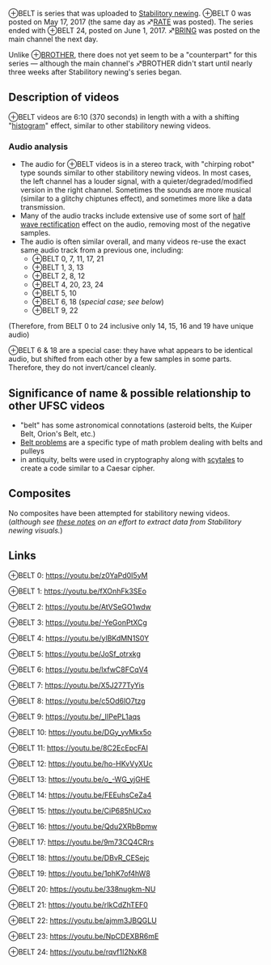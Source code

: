 ⊕BELT is series that was uploaded to [Stabilitory newing](Stabilitory_newing "wikilink"). ⊕BELT 0 was posted on May 17,
2017 (the same day as ♐[RATE](RATE "wikilink") was posted). The series
ended with ⊕BELT 24, posted on June 1, 2017. ♐[BRING](BRING "wikilink")
was posted on the main channel the next day.

Unlike ⊕[BROTHER](BROTHER "wikilink"), there does not yet seem to be a
"counterpart" for this series — although the main channel's ♐BROTHER
didn't start until nearly three weeks after Stabilitory newing's series
began.

## Description of videos

⊕BELT videos are 6:10 (370 seconds) in length with a with a shifting
"[histogram](https://en.wikipedia.org/wiki/Histogram)" effect, similar
to other stabilitory newing videos.

### Audio analysis

  - The audio for ⊕BELT videos is in a stereo track, with "chirping
    robot" type sounds similar to other stabilitory newing videos. In
    most cases, the left channel has a louder signal, with a
    quieter/degraded/modified version in the right channel. Sometimes
    the sounds are more musical (similar to a glitchy chiptunes effect),
    and sometimes more like a data transmission.
  - Many of the audio tracks include extensive use of some sort of [half wave rectification](http://www.visionics.a.se/html/curriculum/Experiments/HW%20Rectifier/Half%20Wave%20Rectifier1.html)
    effect on the audio, removing most of the negative samples.
  - The audio is often similar overall, and many videos re-use the exact
    same audio track from a previous one, including:
      - ⊕BELT 0, 7, 11, 17, 21
      - ⊕BELT 1, 3, 13
      - ⊕BELT 2, 8, 12
      - ⊕BELT 4, 20, 23, 24
      - ⊕BELT 5, 10
      - ⊕BELT 6, 18 (*special case; see below*)
      - ⊕BELT 9, 22

(Therefore, from BELT 0 to 24 inclusive only 14, 15, 16 and 19 have
unique audio)

⊕BELT 6 & 18 are a special case: they have what appears to be identical
audio, but shifted from each other by a few samples in some parts.
Therefore, they do not invert/cancel cleanly.

## Significance of name & possible relationship to other UFSC videos

  - "belt" has some astronomical connotations (asteroid belts, the
    Kuiper Belt, Orion's Belt, etc.)
  - [Belt problems](https://en.wikipedia.org/wiki/Belt_problem) are a
    specific type of math problem dealing with belts and pulleys
  - in antiquity, belts were used in cryptography along with
    [scytales](https://en.wikipedia.org/wiki/Scytale) to create a code
    similar to a Caesar cipher.

## Composites

No composites have been attempted for stabilitory newing videos.
(*although see [these notes](Investigation_into_color_data_in_SN_visuals "wikilink") on an
effort to extract data from Stabilitory newing visuals.*)

## Links

⊕BELT 0: <https://youtu.be/z0YaPd0I5yM>

⊕BELT 1: <https://youtu.be/fXOnhFk3SEo>

⊕BELT 2: <https://youtu.be/AtVSeGO1wdw>

⊕BELT 3: <https://youtu.be/-YeGonPtXCg>

⊕BELT 4: <https://youtu.be/ylBKdMN1S0Y>

⊕BELT 5: <https://youtu.be/JoSf_otrxkg>

⊕BELT 6: <https://youtu.be/lxfwC8FCqV4>

⊕BELT 7: <https://youtu.be/X5J277TyYis>

⊕BELT 8: <https://youtu.be/c5Od6lO7tzg>

⊕BELT 9: <https://youtu.be/_IIPePL1aqs>

⊕BELT 10: <https://youtu.be/DGy_yvMkx5o>

⊕BELT 11: <https://youtu.be/8C2EcEpcFAI>

⊕BELT 12: <https://youtu.be/ho-HKvVyXUc>

⊕BELT 13: <https://youtu.be/o_-WG_yjGHE>

⊕BELT 14: <https://youtu.be/FEEuhsCeZa4>

⊕BELT 15: <https://youtu.be/CiP685hUCxo>

⊕BELT 16: <https://youtu.be/Qdu2XRbBpmw>

⊕BELT 17: <https://youtu.be/9m73CQ4CRrs>

⊕BELT 18: <https://youtu.be/DBvR_CESejc>

⊕BELT 19: <https://youtu.be/1phK7of4hW8>

⊕BELT 20: <https://youtu.be/338nugkm-NU>

⊕BELT 21: <https://youtu.be/rIkCdZhTEF0>

⊕BELT 22: <https://youtu.be/ajmm3JBQGLU>

⊕BELT 23: <https://youtu.be/NpCDEXBR6mE>

⊕BELT 24: <https://youtu.be/rqvf1I2NxK8>

